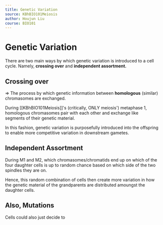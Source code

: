 ```yaml
---
title: Genetic Variation
source: KBhBIO101Meiosis
author: Houjun Liu
course: BIO101
---
```


# Genetic Variation
There are two main ways by which genetic variation is introduced to a cell cycle. Namely, **crossing over** and **independent assortment.**

## Crossing over
=> The process by which genetic information between **homologous** (similar) chromasomes are exchanged.

During [[KBhBIO101Meiosis]]'s (critically, ONLY meiosis') metaphase 1, homologous chromasomes pair with each other and exchange like segments of their genetic material.

In this fashion, genetic variation is purposefully introduced into the offspring to enable more competitive variation in downstream gametes.

## Independent Assortment
During M1 and M2, which chromasomes/chromatids end up on which of the four daughter cells is up to random chance based on which side of the two spindles they are on.

Hence, this random combination of cells then create more variation in how the genetic material of the grandparents are distributed amoungst the daughter cells.

## Also, Mutations
Cells could also just decide to 

